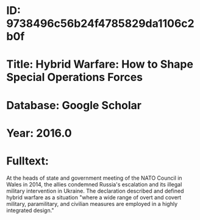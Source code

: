 # ID: 9738496c56b24f4785829da1106c2b0f
# Title: Hybrid Warfare: How to Shape Special Operations Forces
# Database: Google Scholar
# Year: 2016.0
# Fulltext:
At the heads of state and government meeting of the NATO Council in Wales in 2014, the allies condemned Russia's escalation and its illegal military intervention in Ukraine.
The declaration described and defined hybrid warfare as a situation "where a wide range of overt and covert military, paramilitary, and civilian measures are employed in a highly integrated design."
